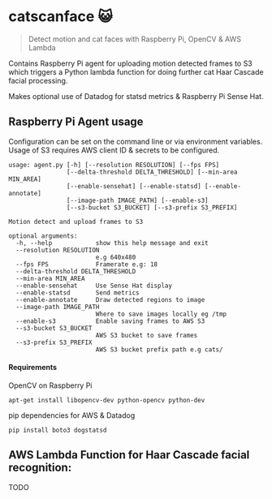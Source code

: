 # catscanface 😺
> Detect motion and cat faces with Raspberry Pi, OpenCV & AWS Lambda

Contains Raspberry Pi agent for uploading motion detected frames to S3 which triggers a Python lambda function
for doing further cat Haar Cascade facial processing.

Makes optional use of Datadog for statsd metrics & Raspberry Pi Sense Hat.

## Raspberry Pi Agent usage
Configuration can be set on the command line or via environment variables. Usage of S3 requires AWS client ID & secrets
to be configured.

    usage: agent.py [-h] [--resolution RESOLUTION] [--fps FPS]
                    [--delta-threshold DELTA_THRESHOLD] [--min-area MIN_AREA]
                    [--enable-sensehat] [--enable-statsd] [--enable-annotate]
                    [--image-path IMAGE_PATH] [--enable-s3]
                    [--s3-bucket S3_BUCKET] [--s3-prefix S3_PREFIX]

    Motion detect and upload frames to S3

    optional arguments:
      -h, --help            show this help message and exit
      --resolution RESOLUTION
                            e.g 640x480
      --fps FPS             Framerate e.g: 18
      --delta-threshold DELTA_THRESHOLD
      --min-area MIN_AREA
      --enable-sensehat     Use Sense Hat display
      --enable-statsd       Send metrics
      --enable-annotate     Draw detected regions to image
      --image-path IMAGE_PATH
                            Where to save images locally eg /tmp
      --enable-s3           Enable saving frames to AWS S3
      --s3-bucket S3_BUCKET
                            AWS S3 bucket to save frames
      --s3-prefix S3_PREFIX
                            AWS S3 bucket prefix path e.g cats/

#### Requirements
OpenCV on Raspberry Pi

```apt-get install libopencv-dev python-opencv python-dev```

pip dependencies for AWS & Datadog

```pip install boto3 dogstatsd```

## AWS Lambda Function for Haar Cascade facial recognition:
TODO
